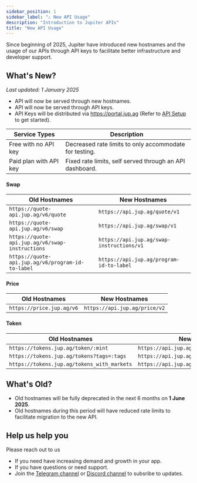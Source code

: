 ```yaml
---
sidebar_position: 1
sidebar_label: "⚠️ New API Usage"
description: "Introduction to Jupiter APIs"
title: "New API Usage"
---
```


<head>
    <title>API Usage</title>
    <meta name="twitter:card" content="summary" />
</head>

Since beginning of 2025, Jupiter have introduced new hostnames and the usage of our APIs through API keys to facilitate better infrastructure and developer support.

## What's New?

_Last updated: 1 January 2025_

- API will now be served through new hostnames.
- API will now be served through API keys.
- API Keys will be distributed via https://portal.jup.ag (Refer to [API Setup](./api-setup) to get started).

| Service Types          | Description                                              |
| ---------------------- | -------------------------------------------------------- |
| Free with no API key   | Decreased rate limits to only accommodate for testing.   |
| Paid plan with API key | Fixed rate limits, self served through an API dashboard. |

#### Swap

| Old Hostnames                                     | New Hostnames                             |
| ------------------------------------------------- | ----------------------------------------- |
| `https://quote-api.jup.ag/v6/quote`               | `https://api.jup.ag/quote/v1`             |
| `https://quote-api.jup.ag/v6/swap`                | `https://api.jup.ag/swap/v1`              |
| `https://quote-api.jup.ag/v6/swap-instructions`   | `https://api.jup.ag/swap-instructions/v1` |
| `https://quote-api.jup.ag/v6/program-id-to-label` | `https://api.jup.ag/program-id-to-label`  |

#### Price

| Old Hostnames             | New Hostnames                 |
| ------------------------- | ----------------------------- |
| `https://price.jup.ag/v6` | `https://api.jup.ag/price/v2` |

#### Token

| Old Hostnames                               | New Hostnames                                 |
| ------------------------------------------- | --------------------------------------------- |
| `https://tokens.jup.ag/token/:mint`         | `https://api.jup.ag/tokens/v1/token/:mint`    |
| `https://tokens.jup.ag/tokens?tags=:tags`   | `https://api.jup.ag/tokens/v1/tagged/:tag`    |
| `https://tokens.jup.ag/tokens_with_markets` | `https://api.jup.ag/tokens/v1/mints/tradable` |

## What's Old?

- Old hostnames will be fully deprecated in the next 6 months on **1 June 2025**.
- Old hostnames during this period will have reduced rate limits to facilitate migration to the new API.

## Help us help you

Please reach out to us

- If you need have increasing demand and growth in your app.
- If you have questions or need support.
- Join the [Telegram channel](https://t.me/jup_dev) or [Discord channel](https://discord.com/channels/897540204506775583/1115543693005430854) to subsribe to updates.
